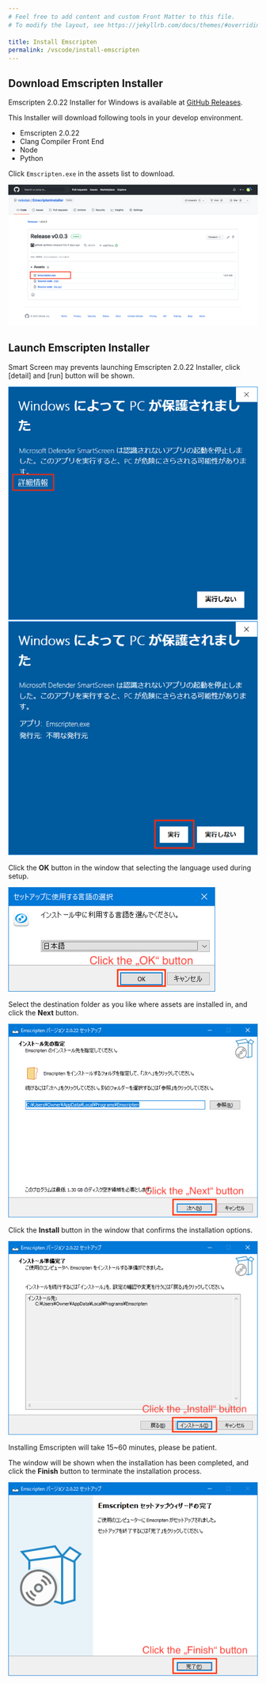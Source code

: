```yaml
---
# Feel free to add content and custom Front Matter to this file.
# To modify the layout, see https://jekyllrb.com/docs/themes/#overriding-theme-defaults

title: Install Emscripten
permalink: /vscode/install-emscripten
---
```


## Download Emscripten Installer

Emscripten 2.0.22 Installer for Windows is available at [GitHub Releases](https://github.com/nokotan/EmscriptenInstaller/releases/latest).

This Installer will download following tools in your develop environment.

- Emscripten 2.0.22
- Clang Compiler Front End
- Node
- Python

Click `Emscripten.exe` in the assets list to download.

![EmscriptenInstallerInGitHub](/assets/img/building/install-emscripten/emscripten-installer-github.png)

## Launch Emscripten Installer

Smart Screen may prevents launching Emscripten 2.0.22 Installer, click \[detail\] and \[run\] button will be shown.

![SmartScreen1](/assets/img/building/setup-visualstudio/smart-screen-guard-1.png)
![SmartScreen2](/assets/img/building/install-emscripten/smart-screen-guard-again.png)

Click the **OK** button in the window that selecting the language used during setup.

![OpenSiv3DforWebInstaller0_en.png](/assets/img/building/setup-visualstudio/OpenSiv3DforWebInstaller0_en.png)

Select the destination folder as you like where assets are installed in, and click the **Next** button.

![OpenSiv3DforWebInstaller1_en.png](/assets/img/building/install-emscripten/emscripten-installer-1-en.png)

Click the **Install** button in the window that confirms the installation options.

![OpenSiv3DforWebInstaller2_en.png](/assets/img/building/install-emscripten/emscripten-installer-2-en.png)

Installing Emscripten will take 15~60 minutes, please be patient.

The window will be shown when the installation has been completed, and click the **Finish** button to terminate the installation process.

![OpenSiv3DforWebInstaller4_en.png](/assets/img/building/install-emscripten/emscripten-installer-3-en.png)
